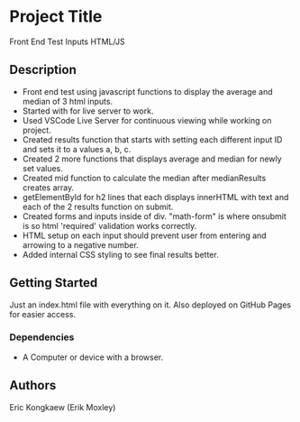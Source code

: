 # Project Title
Front End Test Inputs HTML/JS
## Description
* Front end test using javascript functions to display the average and median of 3 html inputs.
* Started with <!DOCTYPE html> for live server to work.
* Used VSCode Live Server for continuous viewing while working on project.
* Created results function that starts with setting each different input ID and sets it to a values a, b, c.
* Created 2 more functions that displays average and median for newly set values.
* Created mid function to calculate the median after medianResults creates array.
* getElementById for h2 lines that each displays innerHTML with text and each of the 2 results function on submit.
* Created forms and inputs inside of div. "math-form" is where onsubmit is so html 'required' validation works correctly.
* HTML setup on each input should prevent user from entering and arrowing to a negative number.
* Added internal CSS styling to see final results better.
## Getting Started
Just an index.html file with everything on it. Also deployed on GitHub Pages for easier access.
### Dependencies
* A Computer or device with a browser.
## Authors
Eric Kongkaew (Erik Moxley)